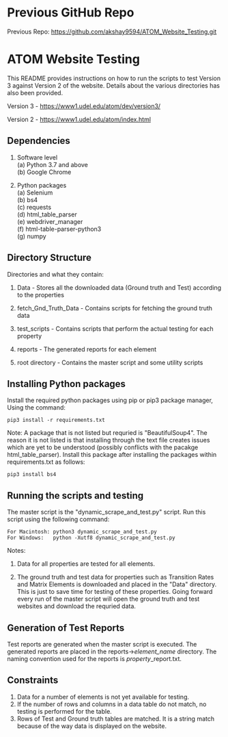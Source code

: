 # Previous GitHub Repo

Previous Repo: https://github.com/akshay9594/ATOM_Website_Testing.git

# ATOM Website Testing

This README provides instructions on how to run the scripts to test
Version 3 against Version 2 of the website. Details about the 
various directories has also been provided.

Version 3 - https://www1.udel.edu/atom/dev/version3/

Version 2 - https://www1.udel.edu/atom/index.html

## Dependencies

1. Software level\
(a) Python 3.7 and above\
(b) Google Chrome

2. Python packages\
(a) Selenium\
(b) bs4\
(c) requests\
(d) html_table_parser\
(e) webdriver_manager\
(f) html-table-parser-python3\
(g) numpy

## Directory Structure

Directories and what they contain:
1. Data - Stores all the downloaded data (Ground truth and Test)
          according to the properties

2. fetch_Gnd_Truth_Data - Contains scripts for fetching the
                        ground truth data

3. test_scripts - Contains scripts that perform the actual testing
                      for each property

4. reports - The generated reports for each element

5. root directory - Contains the master script and some utility scripts

## Installing Python packages

Install the required python packages using pip or pip3 package manager,
Using the command:


    pip3 install -r requirements.txt

Note: A package that is not listed but requried is "BeautifulSoup4".
The reason it is not listed is that installing through the text file
creates issues which are yet to be understood (possibly conflicts with the pacakge
html_table_parser). Install this package after installing the packages within
requirements.txt as follows:

    pip3 install bs4

## Running the scripts and testing

The master script is the "dynamic_scrape_and_test.py" script. Run this script
using the following command: 
   
    For Macintosh: python3 dynamic_scrape_and_test.py
    For Windows:   python -Xutf8 dynamic_scrape_and_test.py

Notes:
1. Data for all properties are tested for all elements.

2. The ground truth and test data for properties such as Transition Rates and Matrix Elements 
    is downloaded and placed in the "Data" directory. This is just to save time for testing of these
    properties. Going forward every run of the master script will open the ground
    truth and test websites and download the requried data.

## Generation of Test Reports

Test reports are generated when the master script is executed. 
The generated reports are placed in the reports->*element_name* directory. The naming
convention used for the reports is *property*_report.txt.

## Constraints

1. Data for a number of elements is not yet available for testing.
2. If the number of rows and columns in a data table do not match, 
   no testing is performed for the table.
3. Rows of Test and Ground truth tables are matched. It is a string
   match because of the way data is displayed on the website.